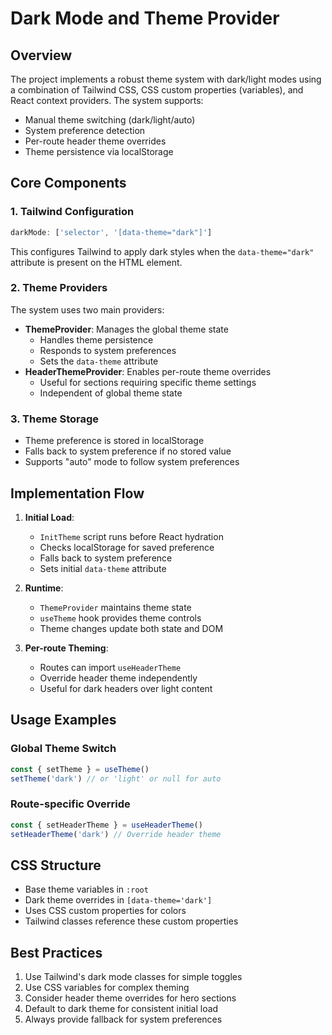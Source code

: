 # Dark Mode and Theme Provider

## Overview

The project implements a robust theme system with dark/light modes using a combination of Tailwind CSS, CSS custom properties (variables), and React context providers. The system supports:

- Manual theme switching (dark/light/auto)
- System preference detection
- Per-route header theme overrides
- Theme persistence via localStorage

## Core Components

### 1. Tailwind Configuration

```typescript
darkMode: ['selector', '[data-theme="dark"]']
```

This configures Tailwind to apply dark styles when the `data-theme="dark"` attribute is present on the HTML element.

### 2. Theme Providers

The system uses two main providers:

- **ThemeProvider**: Manages the global theme state
  - Handles theme persistence
  - Responds to system preferences
  - Sets the `data-theme` attribute
- **HeaderThemeProvider**: Enables per-route theme overrides
  - Useful for sections requiring specific theme settings
  - Independent of global theme state

### 3. Theme Storage

- Theme preference is stored in localStorage
- Falls back to system preference if no stored value
- Supports "auto" mode to follow system preferences

## Implementation Flow

1. **Initial Load**:

   - `InitTheme` script runs before React hydration
   - Checks localStorage for saved preference
   - Falls back to system preference
   - Sets initial `data-theme` attribute

2. **Runtime**:

   - `ThemeProvider` maintains theme state
   - `useTheme` hook provides theme controls
   - Theme changes update both state and DOM

3. **Per-route Theming**:
   - Routes can import `useHeaderTheme`
   - Override header theme independently
   - Useful for dark headers over light content

## Usage Examples

### Global Theme Switch

```typescript
const { setTheme } = useTheme()
setTheme('dark') // or 'light' or null for auto
```

### Route-specific Override

```typescript
const { setHeaderTheme } = useHeaderTheme()
setHeaderTheme('dark') // Override header theme
```

## CSS Structure

- Base theme variables in `:root`
- Dark theme overrides in `[data-theme='dark']`
- Uses CSS custom properties for colors
- Tailwind classes reference these custom properties

## Best Practices

1. Use Tailwind's dark mode classes for simple toggles
2. Use CSS variables for complex theming
3. Consider header theme overrides for hero sections
4. Default to dark theme for consistent initial load
5. Always provide fallback for system preferences
